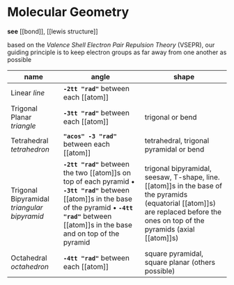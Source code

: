 # Molecular Geometry

**see** [[bond]], [[lewis structure]]

based on the _Valence Shell Electron Pair Repulsion Theory_ (VSEPR), our guiding principle is to keep electron groups as far away from one another as possible

| name                                        | angle                                                                                                                                                                                                                  | shape                                                                                                                                                                           |
| ------------------------------------------- | ---------------------------------------------------------------------------------------------------------------------------------------------------------------------------------------------------------------------- | ------------------------------------------------------------------------------------------------------------------------------------------------------------------------------- |
| Linear _line_                               | **`-2tt "rad"`** between each [[atom]]                                                                                                                                                                                 |                                                                                                                                                                                 |
| Trigonal Planar _triangle_                  | **`-3tt "rad"`** between each [[atom]]                                                                                                                                                                                 | trigonal or bend                                                                                                                                                                |
| Tetrahedral _tetrahedron_                   | **`"acos" -3 "rad"`** between each [[atom]]                                                                                                                                                                            | tetrahedral, trigonal pyramidal or bend                                                                                                                                         |
| Trigonal Bipyramidal _triangular bipyramid_ | **`-2tt "rad"`** between the two [[atom]]s on top of each pyramid &bull; **`-3tt "rad"`** between [[atom]]s in the base of the pyramid &bull; **`-4tt "rad"`** between [[atom]]s in the base and on top of the pyramid | trigonal bipyramidal, seesaw, T-shape, line. [[atom]]s in the base of the pyramids (equatorial [[atom]]s) are replaced before the ones on top of the pyramids (axial [[atom]]s) |
| Octahedral _octahedron_                     | **`-4tt "rad"`** between each [[atom]]                                                                                                                                                                                 | square pyramidal, square planar (others possible)                                                                                                                               |
